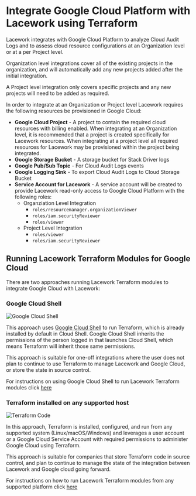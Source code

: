 # Integrate Google Cloud Platform with Lacework using Terraform
Lacework integrates with Google Cloud Platform to analyze Cloud Audit Logs and to assess cloud resource configurations at an Organization level or at a per Project level. 

Organization level integrations cover all of the existing projects in the organization, and will automatically add any new projects added after the initial integration. 

A Project level integration only covers specific projects and any new projects will need to be added as required.

In order to integrate at an Organization or Project level Lacework requires the following resources be provisioned in Google Cloud:

* **Google Cloud Project** - A project to contain the required cloud resources with billing enabled. When integrating at an Organization level, it is recommended that a project is created specifically for Lacework resources. When integrating at a project level all required resources for Lacework may be provisioned within the project being integrated.
* **Google Storage Bucket** - A storage bucket for Stack Driver logs
* **Google Pub/Sub Topic** - For Cloud Audit Logs events
* **Google Logging Sink** - To export Cloud Audit Logs to Cloud Storage Bucket
* **Service Account for Lacework** - A service account will be created to provide Lacework read-only access to Google Cloud Platform with the following roles:
	* Organziation Level Integration
		- `roles/resourcemanager.organizationViewer`
		- `roles/iam.securityReviewer`
		- `roles/viewer`
	* Project Level Integration
		- `roles/viewer`
		- `roles/iam.securityReviewer`

## Running Lacework Terraform Modules for Google Cloud
There are two approaches running Lacework Terraform modules to integrate Google Cloud with Lacework:

### Google Cloud Shell
![Google Cloud Shell](https://techally-artifacts.s3-us-west-2.amazonaws.com/github-terraform-provisioning-imgs/google-cloud-shell-terraform-apply.png)

This approach uses [Google Cloud Shell](https://cloud.google.com/shell) to run Terraform, which is already installed by default in Cloud Shell. Google Cloud Shell inherits the permissions of the person logged in that launches Cloud Shell, which means Terraform will inherit those same permissions. 

This approach is suitable for one-off integrations where the user does not plan to continue to use Terraform to manage Lacework and Google Cloud, or store the state in source control.

For instructions on using Google Cloud Shell to run Lacework Terraform modules click [here](integrate_gcp_using_google_cloud_shell.md)

### Terraform installed on any supported host

![Terraform Code](https://techally-artifacts.s3-us-west-2.amazonaws.com/terraform-module-docs/gcp_org_terraform_init_1024px.gif)

In this approach, Terraform is installed, configured, and run from any supported system (Linux/macOS/Windows) and leverages a user account or a Google Cloud Service Account with required permissions to administer Google Cloud using Terraform. 

This approach is suitable for companies that store Terraform code in source control, and plan to continue to manage the state of the integration between Lacework and Google cloud going forward.

For instructions on how to run Lacework Terraform modules from any supported platform click [here](integrate_gcp_using_supported_system.md)
